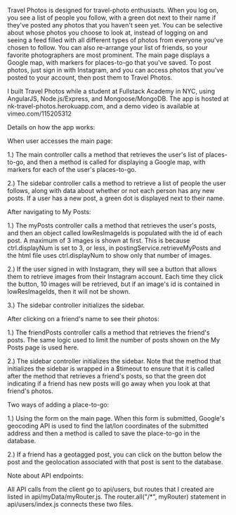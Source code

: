 Travel Photos is designed for travel-photo enthusiasts. When you log on, you see a list of people you follow, with a green dot next to their name if they've posted any photos that you haven't seen yet. You can be selective about whose photos you choose to look at, instead of logging on and seeing a feed filled with all different types of photos from everyone you've chosen to follow. You can also re-arrange your list of friends, so your favorite photographers are most prominent. The main page displays a Google map, with markers for places-to-go that you've saved. To post photos, just sign in with Instagram, and you can access photos that you've posted to your account, then post them to Travel Photos. 

I built Travel Photos while a student at Fullstack Academy in NYC, using AngularJS, Node.js/Express, and Mongoose/MongoDB. The app is hosted at nk-travel-photos.herokuapp.com, and a demo video is available at vimeo.com/115205312

Details on how the app works:


When user accesses the main page:


1.) The main controller calls a method that retrieves the user's list of places-to-go, and then a method is called for displaying a Google map, with markers for each of the user's places-to-go.

2.) The sidebar controller calls a method to retrieve a list of people the user follows, along with data about whether or not each person has any new posts. If a user has a new post, a green dot is displayed next to their name. 


After navigating to My Posts:


1.) The myPosts controller calls a method that retrieves the user's posts, and then an object called lowResImageIds is populated with the id of each post. A maximum of 3 images is shown at first. This is because ctrl.displayNum is set to 3, or less, in postingService.retrieveMyPosts and the html file uses ctrl.displayNum to show only that number of images.

2.) If the user signed in with Instagram, they will see a button that allows them to retrieve images from their Instagram account. Each time they click the button, 10 images will be retrieved, but if an image's id is contained in lowResImageIds, then it will not be shown.

3.) The sidebar controller initializes the sidebar.


After clicking on a friend's name to see their photos:


1.) The friendPosts controller calls a method that retrieves the friend's posts. The same logic used to limit the number of posts shown on the My Posts page is used here. 

2.) The sidebar controller initializes the sidebar. Note that the method that initializes the sidebar is wrapped in a $timeout to ensure that it is called after the method that retrieves a friend's posts, so that the green dot indicating if a friend has new posts will go away when you look at that friend's photos.


Two ways of adding a place-to-go:


1.) Using the form on the main page. When this form is submitted, Google's geocoding API is used to find the lat/lon coordinates of the submitted address and then a method is called to save the place-to-go in the database.

2.) If a friend has a geotagged post, you can click on the button below the post and the geolocation associated with that post is sent to the database.


Note about API endpoints:


All API calls from the client go to api/users, but routes that I created are listed in api/myData/myRouter.js. The router.all("/*", myRouter) statement in api/users/index.js connects these two files. 
